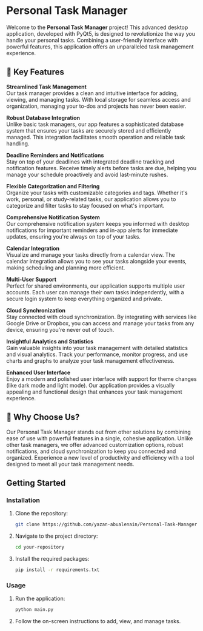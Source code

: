 # Personal Task Manager

Welcome to the **Personal Task Manager** project! This advanced desktop application, developed with PyQt5, is designed to revolutionize the way you handle your personal tasks. Combining a user-friendly interface with powerful features, this application offers an unparalleled task management experience.

## 🌟 Key Features

**Streamlined Task Management**  
Our task manager provides a clean and intuitive interface for adding, viewing, and managing tasks. With local storage for seamless access and organization, managing your to-dos and projects has never been easier.

**Robust Database Integration**  
Unlike basic task managers, our app features a sophisticated database system that ensures your tasks are securely stored and efficiently managed. This integration facilitates smooth operation and reliable task handling.

**Deadline Reminders and Notifications**  
Stay on top of your deadlines with integrated deadline tracking and notification features. Receive timely alerts before tasks are due, helping you manage your schedule proactively and avoid last-minute rushes.

**Flexible Categorization and Filtering**  
Organize your tasks with customizable categories and tags. Whether it's work, personal, or study-related tasks, our application allows you to categorize and filter tasks to stay focused on what's important.

**Comprehensive Notification System**  
Our comprehensive notification system keeps you informed with desktop notifications for important reminders and in-app alerts for immediate updates, ensuring you're always on top of your tasks.

**Calendar Integration**  
Visualize and manage your tasks directly from a calendar view. The calendar integration allows you to see your tasks alongside your events, making scheduling and planning more efficient.

**Multi-User Support**  
Perfect for shared environments, our application supports multiple user accounts. Each user can manage their own tasks independently, with a secure login system to keep everything organized and private.

**Cloud Synchronization**  
Stay connected with cloud synchronization. By integrating with services like Google Drive or Dropbox, you can access and manage your tasks from any device, ensuring you're never out of touch.

**Insightful Analytics and Statistics**  
Gain valuable insights into your task management with detailed statistics and visual analytics. Track your performance, monitor progress, and use charts and graphs to analyze your task management effectiveness.

**Enhanced User Interface**  
Enjoy a modern and polished user interface with support for theme changes (like dark mode and light mode). Our application provides a visually appealing and functional design that enhances your task management experience.

## 🚀 Why Choose Us?

Our Personal Task Manager stands out from other solutions by combining ease of use with powerful features in a single, cohesive application. Unlike other task managers, we offer advanced customization options, robust notifications, and cloud synchronization to keep you connected and organized. Experience a new level of productivity and efficiency with a tool designed to meet all your task management needs.


## Getting Started

### Installation
1. Clone the repository:
   ```sh
   git clone https://github.com/yazan-abualenain/Personal-Task-Manager
   ```
2. Navigate to the project directory:
   ```sh
   cd your-repository
   ```
3. Install the required packages:
   ```sh
   pip install -r requirements.txt
   ```

### Usage
1. Run the application:
   ```sh
   python main.py
   ```
2. Follow the on-screen instructions to add, view, and manage tasks.

